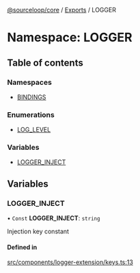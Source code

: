 [@sourceloop/core](../README.md) / [Exports](../modules.md) / LOGGER

# Namespace: LOGGER

## Table of contents

### Namespaces

- [BINDINGS](LOGGER.BINDINGS.md)

### Enumerations

- [LOG\_LEVEL](../enums/LOGGER.LOG_LEVEL.md)

### Variables

- [LOGGER\_INJECT](LOGGER.md#logger_inject)

## Variables

### LOGGER\_INJECT

• `Const` **LOGGER\_INJECT**: `string`

Injection key constant

#### Defined in

[src/components/logger-extension/keys.ts:13](https://github.com/sourcefuse/loopback4-microservice-catalog/blob/77bb890a2/packages/core/src/components/logger-extension/keys.ts#L13)

